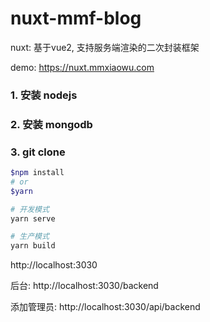# nuxt-mmf-blog
nuxt: 基于vue2, 支持服务端渲染的二次封装框架

demo: https://nuxt.mmxiaowu.com

### 1. 安装 nodejs

### 2. 安装 mongodb

### 3. git clone

```bash
$npm install
# or
$yarn

# 开发模式
yarn serve

# 生产模式
yarn build
```

http://localhost:3030

后台: http://localhost:3030/backend

添加管理员: http://localhost:3030/api/backend
